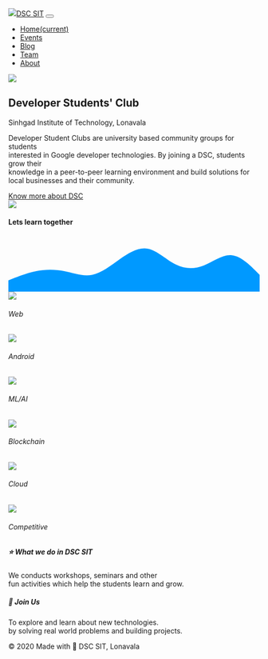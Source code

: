 <!DOCTYPE html>
<html lang="en">
<head>
    <meta charset="UTF-8">
    <meta name="viewport" content="width=device-width, initial-scale=1.0">
    <meta http-equiv="X-UA-Compatible" content="ie=edge">
    <link rel="shortcut icon" href="images/dsc_logo.webp">
    <link rel="stylesheet" href="style.css">
    <link rel="stylesheet" href="https://stackpath.bootstrapcdn.com/bootstrap/4.4.1/css/bootstrap.min.css" integrity="sha384-Vkoo8x4CGsO3+Hhxv8T/Q5PaXtkKtu6ug5TOeNV6gBiFeWPGFN9MuhOf23Q9Ifjh" crossorigin="anonymous">
    <link rel="stylesheet" href="https://unpkg.com/aos@next/dist/aos.css" />
    <title>DSC SIT</title>
</head>
<body>
<nav class="navbar navbar-expand-lg navbar-light bg-light navbar1">
  <a class="navbar-brand title" href="index.html"><img src="images/google-dev.webp" class="navlogo">DSC SIT</a>
<button class="navbar-toggler" type="button" data-toggle="collapse" data-target="#navbarNav" aria-controls="navbarNav" aria-expanded="false" aria-label="Toggle navigation">
  <span class="navbar-toggler-icon"></span>
</button>
<div class=" sticky-top collapse navbar-collapse" id="navbarNav">
  <ul class="navbar-nav navlinks">
    <li class="nav-item ml-2"><a class="nav-link" href="index.html">Home<span class="sr-only">(current)</span></a></li>
    <li class="nav-item ml-2"><a class="nav-link" href="events.html">Events</a></li>
    <li class="nav-item ml-2"><a class="nav-link" href="https://medium.com/dsc-sit">Blog</a></li>
    <li class="nav-item ml-2"><a class="nav-link" href="team.html">Team</a></li>
    <li class="nav-item ml-2"><a class="nav-link" href="about.html">About</a></li>
  </ul>
  </div>
</nav>
<img class="img-ill2" src="images/bg-img.webp">
<div class="card" data-aos="fade-up">
   <h2> Developer Students' Club</h2> 
   <p class="blue">Sinhgad Institute of Technology, Lonavala</p>
   <p>Developer Student Clubs are university based community groups for students<br> interested in Google developer technologies. By joining a DSC, students grow their<br> knowledge in a peer-to-peer learning environment and build solutions for <br>local businesses and their community.</p>
   <a class="btn btnlink btn-primary" href="https://developers.google.com/community/dsc" role="button">Know more about DSC</a>
</div>
<div class="center">
<div class="dsclogo"><img data-aos="zoom-in" src="images/dsc_logo.webp" class="img-fluid"></div>
<div data-aos="zoom-in" class="mt-2"><h4>Lets learn together</h4></div>
</div>
<div class="wave"><svg xmlns="http://www.w3.org/2000/svg" viewBox="0 0 1440 320"><path fill="#0099ff" fill-opacity="1" d="M0,256L26.7,245.3C53.3,235,107,213,160,202.7C213.3,192,267,192,320,202.7C373.3,213,427,235,480,224C533.3,213,587,171,640,133.3C693.3,96,747,64,800,74.7C853.3,85,907,139,960,165.3C1013.3,192,1067,192,1120,170.7C1173.3,149,1227,107,1280,112C1333.3,117,1387,171,1413,197.3L1440,224L1440,320L1413.3,320C1386.7,320,1333,320,1280,320C1226.7,320,1173,320,1120,320C1066.7,320,1013,320,960,320C906.7,320,853,320,800,320C746.7,320,693,320,640,320C586.7,320,533,320,480,320C426.7,320,373,320,320,320C266.7,320,213,320,160,320C106.7,320,53,320,27,320L0,320Z"></path></svg></div>
<div class="background">
  <div class="boxes align-items-center" >
    <div data-aos="fade-right" class="box"><img class="tech" src="icons/domain.webp"><h6>Web</h6></div>
    <div data-aos="fade-left" class="box"><img class="tech" src="icons/android.webp"><h6>Android</h6></div>
    <div data-aos="fade-right" class="box"><img class="tech" src="icons/machine-learning.webp"><h6>ML/AI</h6></div>
    <div data-aos="fade-left" class="box"><img class="tech" src="icons/blockchain.webp"><h6>Blockchain</h6> </div>
    <div data-aos="fade-right" class="box"><img class="tech" src="icons/cloud.webp"> <h6>Cloud</h6></div>
    <div data-aos="fade-left" class="box"><img class="tech" src="icons/programmer.webp"><h6>Competitive</h6></div>
  </div>
</div>
<div class="cards">
<div class="card" data-aos="fade-right">
 <h5>&#11088; What we do in DSC SIT</h5>
 <p> We conducts workshops, seminars and other<br> fun activities which help the students learn and grow.</p>
</div>
<div class="card" data-aos="fade-left">
 <h5>&#128204; Join Us</h5>
 <p> To explore and learn about new technologies.<br>by solving real world problems and building projects.</p>
</div></div><div class="space"></div>
<footer><p class="credits">&copy; 2020 Made with &#128154; DSC SIT, Lonavala</p></footer> 
</body>
<script src="https://code.jquery.com/jquery-3.4.1.slim.min.js" integrity="sha384-J6qa4849blE2+poT4WnyKhv5vZF5SrPo0iEjwBvKU7imGFAV0wwj1yYfoRSJoZ+n" crossorigin="anonymous"></script>
<script src="https://cdn.jsdelivr.net/npm/popper.js@1.16.0/dist/umd/popper.min.js" integrity="sha384-Q6E9RHvbIyZFJoft+2mJbHaEWldlvI9IOYy5n3zV9zzTtmI3UksdQRVvoxMfooAo" crossorigin="anonymous"></script>
<script src="https://stackpath.bootstrapcdn.com/bootstrap/4.4.1/js/bootstrap.min.js" integrity="sha384-wfSDF2E50Y2D1uUdj0O3uMBJnjuUD4Ih7YwaYd1iqfktj0Uod8GCExl3Og8ifwB6" crossorigin="anonymous"></script>
<script src="https://unpkg.com/aos@next/dist/aos.js"></script>
<script>AOS.init();</script>
</html>
